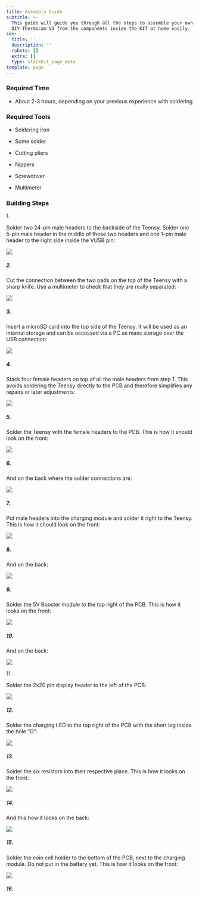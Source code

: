 ```yaml
---
title: Assembly Guide
subtitle: >-
  This guide will guide you through all the steps to assemble your own
  DIY-Thermocam V3 from the components inside the KIT at home easily.
seo:
  title: ''
  description: ''
  robots: []
  extra: []
  type: stackbit_page_meta
template: page
---
```

### Required Time

*   About 2-3 hours, depending on your previous experience with soldering

### Required Tools

*   Soldering iron

*   Some solder

*   Cutting pliers

*   Nippers 

*   Screwdriver 

*   Multimeter

### Building Steps

1\.

Solder two 24-pin male headers to the backside of the Teensy. Solder one 5-pin male header in the middle of those two headers and one 1-pin male header to the right side inside the VUSB pin:

![](https://cdn.forestry.io/res2/XIi6peamEAAr52YAxT4bX4Bv8ZcEqymsGdSe6xmirpA/fit/512/512/sm/0/aHR0cHM6Ly9hcHAu/Zm9yZXN0cnkuaW8v/cmFpbHMvYWN0aXZl/X3N0b3JhZ2UvYmxv/YnMvZXlKZmNtRnBi/SE1pT25zaWJXVnpj/MkZuWlNJNklrSkJh/SEJDU0dJdlFrRXdQ/U0lzSW1WNGNDSTZi/blZzYkN3aWNIVnlJ/am9pWW14dllsOXBa/Q0o5ZlE9PS0tN2Yy/ODYzOWZjMGU0ZGMw/MDE5NjE1NDA1NTc4/ZGU5NTY2N2VmNDkw/Mi9pbmNyZWRpYmxl/LWNoaWxpLmpwZw)

##### 2.

Cut the connection between the two pads on the top of the Teensy with a sharp knife. Use a multimeter to check that they are really separated:

![](/images/ultra-pine.jpg)

##### 3.

Insert a microSD card into the top side of the Teensy. It will be used as an internal storage and can be accessed via a PC as mass storage over the USB connection:

![](/images/mighty-steel.jpg)

##### 4.

Stack four female headers on top of all the male headers from step 1. This avoids soldering the Teensy directly to the PCB and therefore simplifies any repairs or later adjustments:

![](/images/square-spider.jpg)

##### 5.

Solder the Teensy with the female headers to the PCB. This is how it should look on the front:

![](/images/groovy-lettuce.jpg)

##### 6.

And on the back where the solder connections are:

![](/images/festive-pine.jpg)

##### 7.

Put male headers into the charging module and solder it right to the Teensy. This is how it should look on the front:

![](/images/purple-parsley.jpg)

##### 8.

And on the back:

![](/images/oval-kale.jpg)

##### 9.

Solder the 5V Booster module to the top right of the PCB. This is how it looks on the front:

![](/images/pleasant-spruce.jpg)

##### 10.

And on the back:

![](/images/perpetual-thyme.jpg)

11\.

Solder the 2x20 pin display header to the left of the PCB:

![](/images/11.jpg)

##### 12.

Solder the charging LED to the top right of the PCB with the short leg inside the hole "G":

![](/images/12.jpg)

##### 13.

Solder the six resistors into their respective place. This is how it looks on the front:

![](/images/13.jpg)

##### 14.

And this how it looks on the back:

![](/images/14.jpg)

##### 15.

Solder the coin cell holder to the bottom of the PCB, next to the charging module. Do not put in the battery yet. This is how it looks on the front:

![](/images/15.jpg)

##### 16.
